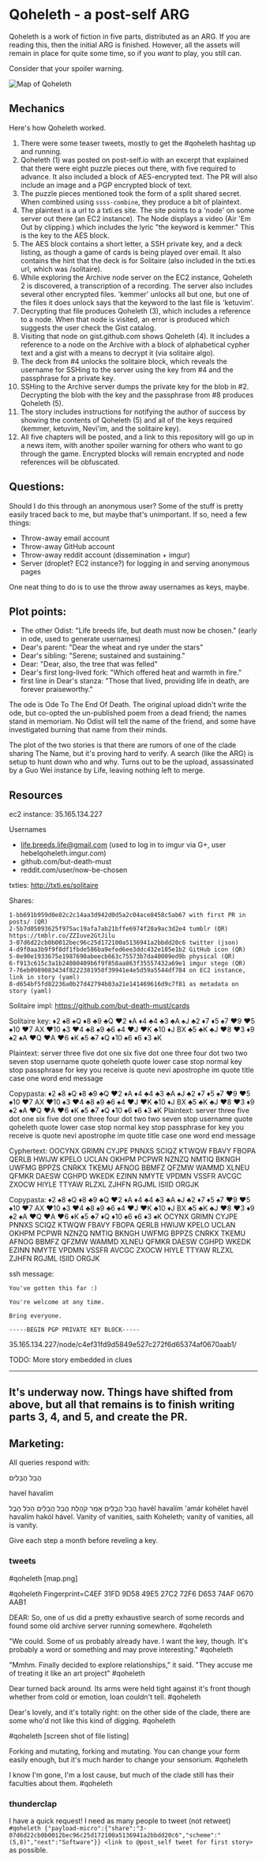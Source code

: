 # Qoheleth - a post-self ARG

Qoheleth is a work of fiction in five parts, distributed as an ARG. If you are reading this, then the initial ARG is finished. However, all the assets will remain in place for quite some time, so if you *want* to play, you still can.

Consider that your spoiler warning.

![Map of Qoheleth](/map-labels.png)

## Mechanics

Here's how Qoheleth worked.

1. There were some teaser tweets, mostly to get the #qoheleth hashtag up and running.
2. Qoheleth (1) was posted on post-self.io with an excerpt that explained that there were eight puzzle pieces out there, with five required to advance. It also included a block of AES-encrypted text. The PR will also include an image and a PGP encrypted block of text.
3. The puzzle pieces mentioned took the form of a split shared secret. When combined using `ssss-combine`, they produce a bit of plaintext.
3. The plaintext is a url to a txti.es site. The site points to a 'node' on some server out there (an EC2 instance). The Node displays a video (Air 'Em Out by clipping.) which includes the lyric "the keyword is kemmer." This is the key to the AES block.
4. The AES block contains a short letter, a SSH private key, and a deck listing, as though a game of cards is being played over email. It also contains the hint that the deck is for Solitaire (also included in the txti.es url, which was /solitaire).
5. While exploring the Archive node server on the EC2 instance, Qoheleth 2 is discovered, a transcription of a recording. The server also includes several other encrypted files. 'kemmer' unlocks all but one, but one of the files it does unlock says that the keyword to the last file is 'ketuvim'.
6. Decrypting that file produces Qoheleth (3), which includes a reference to a node. When that node is visited, an error is produced which suggests the user check the Gist catalog.
7. Visiting that node on gist.github.com shows Qoheleth (4). It includes a reference to a node on the Archive with a block of alphabetical cypher text and a gist with a means to decrypt it (via solitaire algo).
8. The deck from #4 unlocks the solitaire block, which reveals the username for SSHing to the server using the key from #4 and the passphrase for a private key.
9. SSHing to the Archive server dumps the private key for the blob in #2. Decrypting the blob with the key and the passphrase from #8 produces Qoheleth (5).
10. The story includes instructions for notifying the author of success by showing the contents of Qoheleth (5) and all of the keys required (kemmer, ketuvim, Nevi'im, and the solitaire key).
11. All five chapters will be posted, and a link to this repository will go up in a news item, with another spoiler warning for others who want to go through the game. Encrypted blocks will remain encrypted and node references will be obfuscated.

## Questions:

Should I do this through an anonymous user? Some of the stuff is pretty easily traced back to me, but maybe that's unimportant. If so, need a few things:

* Throw-away email account
* Throw-away GitHub account
* Throw-away reddit account (dissemination + imgur)
* Server (droplet? EC2 instance?) for logging in and serving anonymous pages

One neat thing to do is to use the throw away usernames as keys, maybe.

## Plot points:

* The other Odist: "Life breeds life, but death must now be chosen." (early in ode, used to generate usernames)
* Dear's parent: "Dear the wheat and rye under the stars"
* Dear's sibling: "Serene; sustained and sustaining."
* Dear: "Dear, also, the tree that was felled"
* Dear's first long-lived fork: "Which offered heat and warmth in fire."
* first line in Dear's stanza: "Those that lived, providing life in death, are forever praiseworthy."

The ode is Ode To The End Of Death. The original upload didn't write the ode, but co-opted the un-published poem from a dead friend; the names stand in memoriam. No Odist will tell the name of the friend, and some have investigated burning that name from their minds.

The plot of the two stories is that there are rumors of one of the clade sharing The Name, but it's proving hard to verify. A search (like the ARG) is setup to hunt down who and why. Turns out to be the upload, assassinated by a Guo Wei instance by Life, leaving nothing left to merge.

## Resources

ec2 instance: 35.165.134.227

Usernames
* life.breeds.life@gmail.com (used to log in to imgur via G+, user hebelqoheleth.imgur.com)
* github.com/but-death-must
* reddit.com/user/now-be-chosen

txties: http://txti.es/solitaire  

Shares:

    1-bb691b959d0e82c2c14aa3d942d0d5a2c04ace8458c5ab67 with first PR in posts/ (QR)
    2-5b7d05093625f975ac19afa7ab21bffe6974f20a9ac3d2e4 tumblr (QR) https://tmblr.co/ZZIuve2GtJilu
    3-07d6d22cb0b0012bec96c25d172100a5136941a2bbdd20c6 twitter (json)
    4-d9f0aa3b9f9f8df1fbde586ba9efed6ee3ddc432e185e1b2 GitHub icon (QR)
    5-0e90e1933675e1987690abeecb663c75573b7da40009ed9b physical (QR)
    6-f913c615c3a1b24080409b6f9f858aa863f35557432a69e1 imgur stego (QR)
    7-76eb0989083434f8222381950f39941e4e5d59a5544df784 on EC2 instance, link in story (yaml)
    8-d654bf5fd82236a0b27d42794b83a21e141469616d9c7f81 as metadata on story (yaml)

Solitaire impl: https://github.com/but-death-must/cards

Solitaire key: ♦2 ♠8 ♠Q ♦8 ♣9 ♣Q ♥2 ♦A ♦4 ♣4 ♣3 ♣A ♠J ♣2 ♦7 ♦5 ♠7 ♥9 ♥5 ♠10 ♥7 AX ♥10 ♠3 ♥4 ♣8 ♠9 ♣6 ♠4 ♥J ♥K ♣10 ♦J BX ♣5 ♣K ♣J ♥8 ♥3 ♦9 ♠2 ♠A ♥Q ♥A ♥6 ♦K ♠5 ♣7 ♦Q ♦10 ♠6 ♦6 ♦3 ♠K

Plaintext: server three five dot one six five dot one three four dot two two seven stop username quote qoheleth quote lower case stop normal key stop passphrase for key you receive is quote nevi apostrophe im quote title case one word end message

Copypasta:
♦2 ♠8 ♠Q ♦8 ♣9 ♣Q ♥2 ♦A ♦4 ♣4 ♣3 ♣A ♠J ♣2 ♦7 ♦5 ♠7 ♥9 ♥5 ♠10 ♥7 AX ♥10 ♠3 ♥4 ♣8 ♠9 ♣6 ♠4 ♥J ♥K ♣10 ♦J BX ♣5 ♣K ♣J ♥8 ♥3 ♦9 ♠2 ♠A ♥Q ♥A ♥6 ♦K ♠5 ♣7 ♦Q ♦10 ♠6 ♦6 ♦3 ♠K
Plaintext: server three five dot one six five dot one three four dot two two seven stop username quote qoheleth quote lower case stop normal key stop passphrase for key you receive is quote nevi apostrophe im quote title case one word end message

Cyphertext:
OOCYNX GRIMN CYJPE PNNXS SCIQZ KTWQW FBAVY FBOPA QERLB HWIJW KPELO UCLAN OKHPM PCPWR NZNZQ NMTIQ BKNGH UWFMG BPPZS CNRKX TKEMU AFNOG BBMFZ QFZMW WAMMD XLNEU QFMKR DAESW CGHPD WKEDK EZINN NMYTE VPDMN VSSFR AVCGC ZXOCW HIYLE TTYAW RLZXL ZJHFN RGJML ISIID ORGJK

Copypasta:
♦2 ♠8 ♠Q ♦8 ♣9 ♣Q ♥2 ♦A ♦4 ♣4 ♣3 ♣A ♠J ♣2 ♦7 ♦5 ♠7 ♥9 ♥5 ♠10 ♥7 AX ♥10 ♠3 ♥4 ♣8 ♠9 ♣6 ♠4 ♥J ♥K ♣10 ♦J BX ♣5 ♣K ♣J ♥8 ♥3 ♦9 ♠2 ♠A ♥Q ♥A ♥6 ♦K ♠5 ♣7 ♦Q ♦10 ♠6 ♦6 ♦3 ♠K
OCYNX GRIMN CYJPE PNNXS SCIQZ KTWQW FBAVY FBOPA QERLB HWIJW KPELO UCLAN OKHPM PCPWR NZNZQ NMTIQ BKNGH UWFMG BPPZS CNRKX TKEMU AFNOG BBMFZ QFZMW WAMMD XLNEU QFMKR DAESW CGHPD WKEDK EZINN NMYTE VPDMN VSSFR AVCGC ZXOCW HIYLE TTYAW RLZXL ZJHFN RGJML ISIID ORGJK

ssh message:

```
You've gotten this far :)

You're welcome at any time.

Bring everyone.

-----BEGIN PGP PRIVATE KEY BLOCK-----
```

35.165.134.227/node/c4ef31fd9d5849e527c272f6d65374af0670aab1/

TODO: More story embedded in clues

-----
It's underway now. Things have shifted from above, but all that remains is to finish writing parts 3, 4, and 5, and create the PR.
-----
## Marketing:

All queries respond with:

הֲבֵל הֲבָלִים

havel havalim

הֲבֵל הֲבָלִים אָמַר קֹהֶלֶת הֲבֵל הֲבָלִים הַכֹּל הָבֶל
havél havalím 'amár kohélet havél havalím hakól hável.
Vanity of vanities, saith Koheleth; vanity of vanities, all is vanity.

Give each step a month before reveling a key.

### tweets

\#qoheleth [map.png]

\#qoheleth Fingerprint=C4EF 31FD 9D58 49E5 27C2  72F6 D653 74AF 0670 AAB1

DEAR: So, one of us did a pretty exhaustive search of some records and found some old archive server running somewhere. #qoheleth

"We could. Some of us probably already have. I want the key, though. It's probably a word or something and may prove interesting." #qoheleth

"Mmhm. Finally decided to explore relationships," it said. "They accuse me of treating it like an art project" #qoheleth

Dear turned back around. Its arms were held tight against it's front though whether from cold or emotion, Ioan couldn't tell. #qoheleth

Dear's lovely, and it's totally right: on the other side of the clade, there are some who'd not like this kind of digging. #qoheleth

\#qoheleth [screen shot of file listing]

Forking and mutating, forking and mutating. You can change your form easily enough, but it's much harder to change your sensorium. #qoheleth

I know I'm gone, I'm a lost cause, but much of the clade still has their faculties about them. #qoheleth

### thunderclap

I have a quick request! I need as many people to tweet (not retweet) `#qoheleth {"payload-micro":{"share":"3-07d6d22cb0b0012bec96c25d172100a5136941a2bbdd20c6","scheme":"(5,8)","next":"Software"}} <link to @post_self tweet for first story>` as possible.
